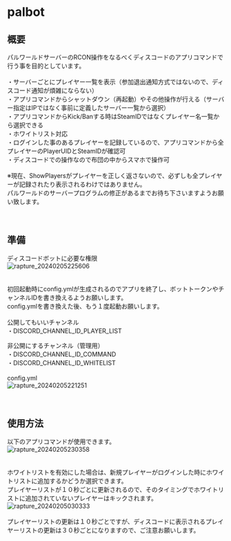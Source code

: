 # palbot

## 概要
パルワールドサーバーのRCON操作をなるべくディスコードのアプリコマンドで行う事を目的としています。<br>
<br>
・サーバーごとにプレイヤー一覧を表示（参加退出通知方式ではないので、ディスコード通知が煩雑にならない）<br>
・アプリコマンドからシャットダウン（再起動）やその他操作が行える（サーバー指定はIPではなく事前に定義したサーバー一覧から選択）<br>
・アプリコマンドからKick/Banする時はSteamIDではなくプレイヤー名一覧から選択できる<br>
・ホワイトリスト対応<br>
・ログインした事のあるプレイヤーを記録しているので、アプリコマンドから全プレイヤーのPlayerUIDとSteamIDが確認可<br>
・ディスコードでの操作なので布団の中からスマホで操作可<br>
<br>
※現在、ShowPlayersがプレイヤーを正しく返さないので、必ずしも全プレイヤーが記録されたり表示されるわけではありません。<br>
パルワールドのサーバープログラムの修正があるまでお待ち下さいますようお願い致します。<br>
<br>
<br>
## 準備
ディスコードボットに必要な権限<br>
![rapture_20240205225606](https://github.com/radishsprouts/palbot/assets/3961684/6223ec36-4a2a-4ff4-a6bf-46116fefd8bc)<br>
<br>
<br>
初回起動時にconfig.ymlが生成されるのでアプリを終了し、ボットトークンやチャンネルIDを書き換えるようお願いします。<br>
config.ymlを書き換えた後、もう１度起動お願いします。<br>
<br>
公開してもいいチャンネル<br>
・DISCORD_CHANNEL_ID_PLAYER_LIST<br>

非公開にするチャンネル（管理用）<br>
・DISCORD_CHANNEL_ID_COMMAND<br>
・DISCORD_CHANNEL_ID_WHITELIST<br>
<br>
config.yml<br>
![rapture_20240205221251](https://github.com/radishsprouts/palbot/assets/3961684/5cd91ba9-0e33-4177-8d90-aa1eff7d5732)<br>
<br>
<br>
## 使用方法
以下のアプリコマンドが使用できます。<br>
![rapture_20240205230358](https://github.com/radishsprouts/palbot/assets/3961684/ff0cf004-2a79-41a3-a29a-4391a1697aef)<br>
<br>
<br>
ホワイトリストを有効にした場合は、新規プレイヤーがログインした時にホワイトリストに追加するかどうか選択できます。<br>
プレイヤーリストが１０秒ごとに更新されるので、そのタイミングでホワイトリストに追加されていないプレイヤーはキックされます。<br>
![rapture_20240205030333](https://github.com/radishsprouts/palbot/assets/3961684/6e994bfc-8628-414a-a52b-26e031d0fd91)<br>
<br>
プレイヤーリストの更新は１０秒ごとですが、ディスコードに表示されるプレイヤーリストの更新は３０秒ごとになりますので、ご注意お願いします。<br>
